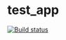 # test_app
[![Build status](https://ci.appveyor.com/api/projects/status/d6eknady7thlaee5?svg=true)](https://ci.appveyor.com/project/reinsteam/test-app)
